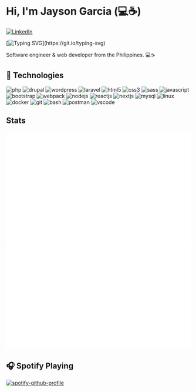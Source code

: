 # Hi, I'm Jayson Garcia (💻☕)

[![LinkedIn](https://img.shields.io/badge/LinkedIn-%230077B5.svg?&style=flat-square&logo=linkedin&logoColor=white)](https://www.linkedin.com/in/hallowichig0)

[![Typing SVG](https://readme-typing-svg.herokuapp.com?font=comfortaa&color=016EEA&size=24&width=500&lines=Software+Engineer;Web+Developer;Nice+to+meet+you...)](https://git.io/typing-svg)

Software engineer & web developer from the Philippines. 💻☕

## 🔧 Technologies

<p align="left">
  <a href="https://www.php.net/" target="_blank" rel="noreferrer" style="text-decoration:none;">
    <img src="https://cdn.jsdelivr.net/gh/devicons/devicon/icons/php/php-original.svg" alt="php" width="60" height="60" />
  </a>
  <a href="https://www.drupal.org/" target="_blank" rel="noreferrer" style="text-decoration:none;">
    <img src="https://cdn.jsdelivr.net/gh/devicons/devicon/icons/drupal/drupal-original-wordmark.svg" alt="drupal" width="60" height="60" />
  </a>
  <a href="https://wordpress.org/" target="_blank" rel="noreferrer" style="text-decoration:none;">
    <img src="https://cdn.jsdelivr.net/gh/devicons/devicon/icons/wordpress/wordpress-original.svg" alt="wordpress" width="60" height="60" />
  </a>
  <a href="https://laravel.com/" target="_blank" rel="noreferrer" style="text-decoration:none;">
    <img src="https://cdn.jsdelivr.net/gh/devicons/devicon@latest/icons/laravel/laravel-original-wordmark.svg" alt="laravel" width="60" height="60" />
  </a>
  <a href="https://www.w3.org/html/" target="_blank" rel="noreferrer" style="text-decoration:none;">
    <img src="https://cdn.jsdelivr.net/gh/devicons/devicon/icons/html5/html5-original-wordmark.svg" alt="html5" width="60" height="60" />
  </a>
  <a href="https://www.w3.org/Style/CSS/" target="_blank" rel="noreferrer" style="text-decoration:none;">
    <img src="https://cdn.jsdelivr.net/gh/devicons/devicon/icons/css3/css3-original-wordmark.svg" alt="css3" width="60" height="60" />
  </a>
  <a href="https://sass-lang.com" target="_blank" rel="noreferrer" style="text-decoration:none;">
    <img src="https://cdn.jsdelivr.net/gh/devicons/devicon/icons/sass/sass-original.svg" alt="sass" width="60" height="60" />
  </a>
  <a href="https://developer.mozilla.org/en-US/docs/Web/JavaScript" target="_blank" rel="noreferrer" style="text-decoration:none;">
    <img src="https://cdn.jsdelivr.net/gh/devicons/devicon/icons/javascript/javascript-original.svg" alt="javascript" width="60" height="60" />
  </a>
  <a href="https://getbootstrap.com" target="_blank" rel="noreferrer" style="text-decoration:none;">
    <img src="https://cdn.jsdelivr.net/gh/devicons/devicon/icons/bootstrap/bootstrap-original-wordmark.svg" alt="bootstrap" width="60" height="60" />
  </a>
  <a href="https://webpack.js.org/" target="_blank" rel="noreferrer" style="text-decoration:none;">
    <img src="https://cdn.jsdelivr.net/gh/devicons/devicon/icons/webpack/webpack-original-wordmark.svg" alt="webpack" width="60" height="60" />
  </a>
  <a href="https://nodejs.org/en" target="_blank" rel="noreferrer" style="text-decoration:none;">
    <img src="https://cdn.jsdelivr.net/gh/devicons/devicon/icons/nodejs/nodejs-original.svg" alt="nodejs" width="60" height="60" />
  </a>
  <a href="https://react.dev/" target="_blank" rel="noreferrer" style="text-decoration:none;">
    <img src="https://cdn.jsdelivr.net/gh/devicons/devicon/icons/react/react-original-wordmark.svg" alt="reactjs" width="60" height="60" />
  </a>
  <a href="https://nextjs.org/" target="_blank" rel="noreferrer" style="text-decoration:none;">
    <img src="https://cdn.jsdelivr.net/gh/devicons/devicon/icons/nextjs/nextjs-original-wordmark.svg" alt="nextjs" width="60" height="60" />
  </a>
  <a href="https://www.mysql.com/" target="_blank" rel="noreferrer" style="text-decoration:none;">
    <img src="https://cdn.jsdelivr.net/gh/devicons/devicon/icons/mysql/mysql-original-wordmark.svg" alt="mysql" width="60" height="60" />
  </a>
  <a href="https://www.linux.org/" target="_blank" rel="noreferrer" style="text-decoration:none;">
    <img src="https://cdn.jsdelivr.net/gh/devicons/devicon/icons/linux/linux-original.svg" alt="linux" width="60" height="60" />
  </a>
  <a href="https://www.docker.com/" target="_blank" rel="noreferrer" style="text-decoration:none;">
    <img src="https://cdn.jsdelivr.net/gh/devicons/devicon/icons/docker/docker-original-wordmark.svg" alt="docker" width="60" height="60" />
  </a>
  <a href="https://git-scm.com/" target="_blank" rel="noreferrer" style="text-decoration:none;">
    <img src="https://cdn.jsdelivr.net/gh/devicons/devicon/icons/git/git-original-wordmark.svg" alt="git" width="60" height="60" />
  </a>
  <a href="https://www.gnu.org/software/bash/" target="_blank" rel="noreferrer" style="text-decoration:none;">
    <img src="https://cdn.jsdelivr.net/gh/devicons/devicon/icons/bash/bash-original.svg" alt="bash" width="60" height="60" />
  </a>
  <a href="https://postman.com" target="_blank" rel="noreferrer" style="text-decoration:none;">
    <img src="https://www.vectorlogo.zone/logos/getpostman/getpostman-icon.svg" alt="postman" width="60" height="60" />
  </a>
  <a href="https://code.visualstudio.com/" target="_blank" rel="noreferrer" style="text-decoration:none;">
    <img src="https://cdn.jsdelivr.net/gh/devicons/devicon/icons/vscode/vscode-original-wordmark.svg" alt="vscode" width="60" height="60" />
  </a>
</p>

## Stats

![Statistics](https://raw.githubusercontent.com/hallowichig0/github-stats/master/generated/overview.svg)
![Languages](https://raw.githubusercontent.com/hallowichig0/github-stats/master/generated/languages.svg)

## 🎧 Spotify Playing

[![spotify-github-profile](https://spotify-github-profile.vercel.app/api/view?uid=22llhube73kw25xltxunvep4i&cover_image=false&theme=default)](https://spotify-github-profile.vercel.app/api/view?uid=22llhube73kw25xltxunvep4i&redirect=true)
